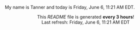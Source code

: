 My name is Tanner and today is Friday, June 6, 11:21 AM EDT.

<p align="center">This <i>README</i> file is generated <b>every 3 hours</b>!</br>Last refresh: Friday, June 6, 11:21 AM EDT<br /></p>
